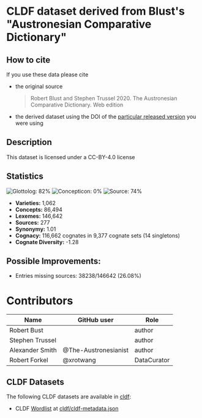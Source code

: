 # CLDF dataset derived from Blust's "Austronesian Comparative Dictionary"

## How to cite

If you use these data please cite
- the original source
  > Robert Blust and Stephen Trussel 2020. The Austronesian Comparative Dictionary. Web edition
- the derived dataset using the DOI of the [particular released version](../../releases/) you were using

## Description


This dataset is licensed under a CC-BY-4.0 license

## Statistics


![Glottolog: 82%](https://img.shields.io/badge/Glottolog-82%25-yellowgreen.svg "Glottolog: 82%")
![Concepticon: 0%](https://img.shields.io/badge/Concepticon-0%25-red.svg "Concepticon: 0%")
![Source: 74%](https://img.shields.io/badge/Source-74%25-yellow.svg "Source: 74%")

- **Varieties:** 1,062
- **Concepts:** 86,494
- **Lexemes:** 146,642
- **Sources:** 277
- **Synonymy:** 1.01
- **Cognacy:** 116,662 cognates in 9,377 cognate sets (14 singletons)
- **Cognate Diversity:** -1.28

## Possible Improvements:



- Entries missing sources: 38238/146642 (26.08%)

# Contributors

Name | GitHub user | Role
--- | --- | ---
Robert Bust |  | author
Stephen Trussel | | author
Alexander Smith | @The-Austronesianist | author
Robert Forkel | @xrotwang | DataCurator




## CLDF Datasets

The following CLDF datasets are available in [cldf](cldf):

- CLDF [Wordlist](https://github.com/cldf/cldf/tree/master/modules/Wordlist) at [cldf/cldf-metadata.json](cldf/cldf-metadata.json)